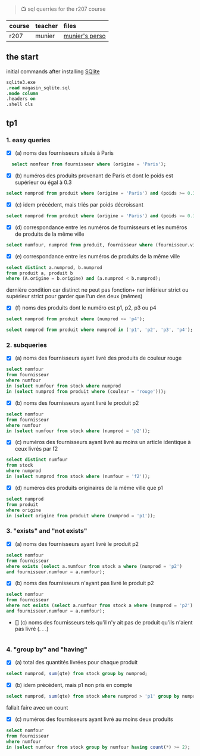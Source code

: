 >  :tv: sql querries for the r207 course

| course      | teacher       | files                                                           |
| :---        |    :----      |          :---                                                   |
| r207        | munier        | [munier's perso](https://munier.perso.univ-pau.fr/temp/R207/)   |
 

## the start

initial commands after installing [SQlite](https://www.sqlite.org/download.html)

```sql
sqlite3.exe
.read magasin_sqlite.sql
.mode column
.headers on
.shell cls
```

## tp1

### 1. easy queries

- [x] (a) noms des fournisseurs situés à Paris
```sql
  select nomfour from fournisseur where (origine = 'Paris');
```

- [x] (b) numéros des produits provenant de Paris et dont le poids est supérieur ou égal à 0.3
```sql
select nomprod from produit where (origine = 'Paris') and (poids >= 0.3);
```

- [x] (c) idem précédent, mais triés par poids décroissant
```sql
select nomprod from produit where (origine = 'Paris') and (poids >= 0.3) order by poids desc;
```

- [x] (d) correspondance entre les numéros de fournisseurs et les numéros de produits de la même ville
```sql
select numfour, numprod from produit, fournisseur where (fournisseur.ville = produit.origine);
```

- [x] (e) correspondance entre les numéros de produits de la même ville
```sql
select distinct a.numprod, b.numprod 
from produit a, produit b 
where (A.origine = b.origine) and (a.numprod < b.numprod);
```
dernière condition car distinct ne peut pas fonction+
ner
inférieur strict ou supérieur strict pour garder que l'un des deux (mêmes)

- [x] (f) noms des produits dont le numéro est p1, p2, p3 ou p4
```sql
select nomprod from produit where (numprod <= 'p4');
```
```sql
select nomprod from produit where numprod in ('p1', 'p2', 'p3', 'p4');
```

### 2. subqueries

- [x] (a) noms des fournisseurs ayant livré des produits de couleur rouge
```sql
select nomfour 
from fournisseur 
where numfour 
in (select numfour from stock where numprod 
in (select numprod from produit where (couleur = 'rouge')));
```

- [x] (b) noms des fournisseurs ayant livré le produit p2
```sql
select nomfour 
from fournisseur 
where numfour 
in (select numfour from stock where (numprod = 'p2'));
```

- [x] (c) numéros des fournisseurs ayant livré au moins un article identique à ceux livrés par f2
```sql
select distinct numfour 
from stock 
where numprod 
in (select numprod from stock where (numfour = 'f2'));
```

- [x] (d) numéros des produits originaires de la même ville que p1
```sql
select numprod 
from produit 
where origine 
in (select origine from produit where (numprod = 'p1'));
```

### 3. "exists" and "not exists"

- [x] (a) noms des fournisseurs ayant livré le produit p2
```sql
select nomfour 
from fournisseur 
where exists (select a.numfour from stock a where (numprod = 'p2') 
and fournisseur.numfour = a.numfour);
```

- [x] (b) noms des fournisseurs n'ayant pas livré le produit p2
```sql
select nomfour 
from fournisseur 
where not exists (select a.numfour from stock a where (numprod = 'p2') 
and fournisseur.numfour = a.numfour);
```

- [] (c) noms des fournisseurs tels qu'il n'y ait pas de produit qu'ils n'aient pas livré (. . .)
```sql
```


### 4. "group by" and "having"

- [x] (a) total des quantités livrées pour chaque produit
```sql
select numprod, sum(qte) from stock group by numprod;
```

- [x] (b) idem précédent, mais p1 non pris en compte
```sql
select numprod, sum(qte) from stock where numprod > 'p1' group by numprod;
```
fallait faire avec un count

- [x] (c) numéros des fournisseurs ayant livré au moins deux produits
```sql
select nomfour 
from fournisseur 
where numfour 
in (select numfour from stock group by numfour having count(*) >= 2);
```